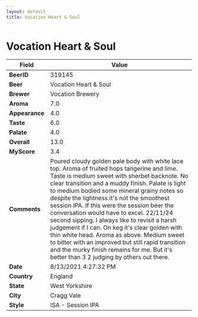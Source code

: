 ```yaml
---
layout: default
title: Vocation Heart & Soul
---
```


# Vocation Heart & Soul

| Field         | Value     |
|---------------|-----------|
| **BeerID** | 319145 |
| **Beer** | Vocation Heart & Soul |
| **Brewer** | Vocation Brewery |
| **Aroma** | 7.0 |
| **Appearance** | 4.0 |
| **Taste** | 6.0 |
| **Palate** | 4.0 |
| **Overall** | 13.0 |
| **MyScore** | 3.4 |
| **Comments** | Poured cloudy golden pale body with white lace top. Aroma of fruited hops tangerine and lime. Taste is medium sweet with sherbet backnote. No clear transition and a muddy finish. Palate is light to medium bodied some mineral grainy notes so despite the lightness it's not the smoothest session IPA. If this were the session beer the conversation would have to excel. 22/11/24 second sipping.  I always like to revisit a harsh judgement if I can. On keg it's clear golden with thin white head.  Aroma as above.  Medium sweet to bitter with an improved but still rapid transition and the murky finish remains for me. But it's better than 3 2 judging by others out there. |
| **Date** | 8/13/2021 4:27:32 PM |
| **Country** | England |
| **State** | West Yorkshire |
| **City** | Cragg Vale |
| **Style** | ISA - Session IPA |
